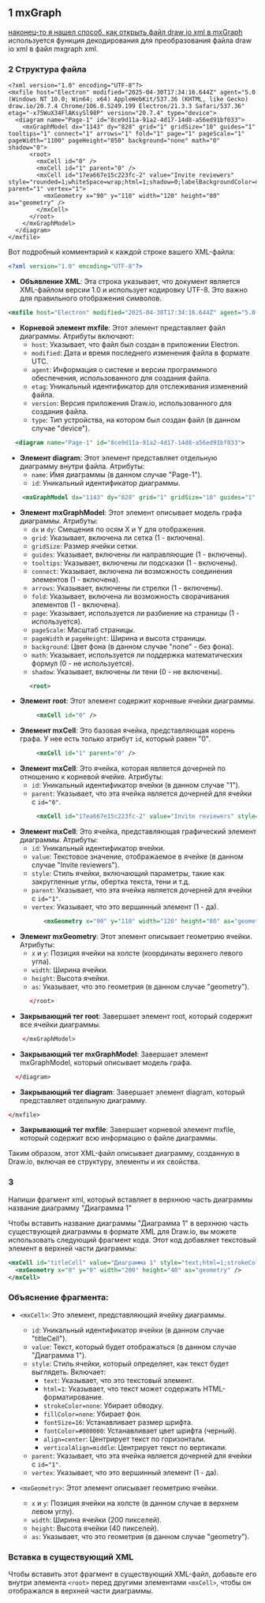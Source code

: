 ## 1 mxGraph
[наконец-то я нашел способ, как открыть файл draw io xml в mxGraph](https://stackoverflow.com/questions/49376973/open-drawio-file-in-mxgraph-editor)
используется функция декодирования для преобразования файла draw io xml в файл mxgraph xml. 
### 2 Структура файла
```
<?xml version="1.0" encoding="UTF-8"?>
<mxfile host="Electron" modified="2025-04-30T17:34:16.644Z" agent="5.0 (Windows NT 10.0; Win64; x64) AppleWebKit/537.36 (KHTML, like Gecko) draw.io/20.7.4 Chrome/106.0.5249.199 Electron/21.3.3 Safari/537.36" etag="-x75WuX34FlAKsySl98P" version="20.7.4" type="device">
  <diagram name="Page-1" id="8ce9d11a-91a2-4d17-14d8-a56ed91bf033">
    <mxGraphModel dx="1143" dy="828" grid="1" gridSize="10" guides="1" tooltips="1" connect="1" arrows="1" fold="1" page="1" pageScale="1" pageWidth="1100" pageHeight="850" background="none" math="0" shadow="0">
      <root>
        <mxCell id="0" />
        <mxCell id="1" parent="0" />
        <mxCell id="17ea667e15c223fc-2" value="Invite reviewers" style="rounded=1;whiteSpace=wrap;html=1;shadow=0;labelBackgroundColor=none;strokeWidth=1;fontFamily=Verdana;fontSize=12;align=center;" parent="1" vertex="1">
          <mxGeometry x="90" y="110" width="120" height="80" as="geometry" />
        </mxCell>
      </root>
    </mxGraphModel>
  </diagram>
</mxfile>
```

Вот подробный комментарий к каждой строке вашего XML-файла:

```xml
<?xml version="1.0" encoding="UTF-8"?>
```
- **Объявление XML**: Эта строка указывает, что документ является XML-файлом версии 1.0 и использует кодировку UTF-8. Это важно для правильного отображения символов.

```xml
<mxfile host="Electron" modified="2025-04-30T17:34:16.644Z" agent="5.0 (Windows NT 10.0; Win64; x64) AppleWebKit/537.36 (KHTML, like Gecko) draw.io/20.7.4 Chrome/106.0.5249.199 Electron/21.3.3 Safari/537.36" etag="-x75WuX34FlAKsySl98P" version="20.7.4" type="device">
```
- **Корневой элемент mxfile**: Этот элемент представляет файл диаграммы. Атрибуты включают:
  - `host`: Указывает, что файл был создан в приложении Electron.
  - `modified`: Дата и время последнего изменения файла в формате UTC.
  - `agent`: Информация о системе и версии программного обеспечения, использованного для создания файла.
  - `etag`: Уникальный идентификатор для отслеживания изменений файла.
  - `version`: Версия приложения Draw.io, использованного для создания файла.
  - `type`: Тип устройства, на котором был создан файл (в данном случае "device").

```xml
  <diagram name="Page-1" id="8ce9d11a-91a2-4d17-14d8-a56ed91bf033">
```
- **Элемент diagram**: Этот элемент представляет отдельную диаграмму внутри файла. Атрибуты:
  - `name`: Имя диаграммы (в данном случае "Page-1").
  - `id`: Уникальный идентификатор диаграммы.

```xml
    <mxGraphModel dx="1143" dy="828" grid="1" gridSize="10" guides="1" tooltips="1" connect="1" arrows="1" fold="1" page="1" pageScale="1" pageWidth="1100" pageHeight="850" background="none" math="0" shadow="0">
```
- **Элемент mxGraphModel**: Этот элемент описывает модель графа диаграммы. Атрибуты:
  - `dx` и `dy`: Смещения по осям X и Y для отображения.
  - `grid`: Указывает, включена ли сетка (1 - включена).
  - `gridSize`: Размер ячейки сетки.
  - `guides`: Указывает, включены ли направляющие (1 - включены).
  - `tooltips`: Указывает, включены ли подсказки (1 - включены).
  - `connect`: Указывает, включена ли возможность соединения элементов (1 - включена).
  - `arrows`: Указывает, включены ли стрелки (1 - включены).
  - `fold`: Указывает, включена ли возможность сворачивания элементов (1 - включена).
  - `page`: Указывает, используется ли разбиение на страницы (1 - используется).
  - `pageScale`: Масштаб страницы.
  - `pageWidth` и `pageHeight`: Ширина и высота страницы.
  - `background`: Цвет фона (в данном случае "none" - без фона).
  - `math`: Указывает, используется ли поддержка математических формул (0 - не используется).
  - `shadow`: Указывает, включены ли тени (0 - не включены).

```xml
      <root>
```
- **Элемент root**: Этот элемент содержит корневые ячейки диаграммы.

```xml
        <mxCell id="0" />
```
- **Элемент mxCell**: Это базовая ячейка, представляющая корень графа. У нее есть только атрибут `id`, который равен "0".

```xml
        <mxCell id="1" parent="0" />
```
- **Элемент mxCell**: Это ячейка, которая является дочерней по отношению к корневой ячейке. Атрибуты:
  - `id`: Уникальный идентификатор ячейки (в данном случае "1").
  - `parent`: Указывает, что эта ячейка является дочерней для ячейки с `id="0"`.

```xml
        <mxCell id="17ea667e15c223fc-2" value="Invite reviewers" style="rounded=1;whiteSpace=wrap;html=1;shadow=0;labelBackgroundColor=none;strokeWidth=1;fontFamily=Verdana;fontSize=12;align=center;" parent="1" vertex="1">
```
- **Элемент mxCell**: Это ячейка, представляющая графический элемент диаграммы. Атрибуты:
  - `id`: Уникальный идентификатор ячейки.
  - `value`: Текстовое значение, отображаемое в ячейке (в данном случае "Invite reviewers").
  - `style`: Стиль ячейки, включающий параметры, такие как закругленные углы, обертка текста, тени и т.д.
  - `parent`: Указывает, что эта ячейка является дочерней для ячейки с `id="1"`.
  - `vertex`: Указывает, что это вершинный элемент (1 - да).

```xml
          <mxGeometry x="90" y="110" width="120" height="80" as="geometry" />
```
- **Элемент mxGeometry**: Этот элемент описывает геометрию ячейки. Атрибуты:
  - `x` и `y`: Позиция ячейки на холсте (координаты верхнего левого угла).
  - `width`: Ширина ячейки.
  - `height`: Высота ячейки.
  - `as`: Указывает, что это геометрия (в данном случае "geometry").

```xml
      </root>
```
- **Закрывающий тег root**: Завершает элемент root, который содержит все ячейки диаграммы.

```xml
    </mxGraphModel>
```
- **Закрывающий тег mxGraphModel**: Завершает элемент mxGraphModel, который описывает модель графа.

```xml
  </diagram>
```
- **Закрывающий тег diagram**: Завершает элемент diagram, который представляет отдельную диаграмму.

```xml
</mxfile>
```
- **Закрывающий тег mxfile**: Завершает корневой элемент mxfile, который содержит всю информацию о файле диаграммы.

Таким образом, этот XML-файл описывает диаграмму, созданную в Draw.io, включая ее структуру, элементы и их свойства.

### 3
Напиши фрагмент xml, который вставляет в верхнюю часть диаграммы название диаграмму "Диаграмма 1"

Чтобы вставить название диаграммы "Диаграмма 1" в верхнюю часть существующей диаграммы в формате XML для Draw.io, вы можете использовать следующий фрагмент кода. Этот код добавляет текстовый элемент в верхней части диаграммы:

```xml
<mxCell id="titleCell" value="Диаграмма 1" style="text;html=1;strokeColor=none;fillColor=none;fontSize=16;fontColor=#000000;align=center;verticalAlign=middle;" parent="1" vertex="1">
  <mxGeometry x="0" y="0" width="200" height="40" as="geometry" />
</mxCell>
```

### Объяснение фрагмента:

- `<mxCell>`: Это элемент, представляющий ячейку диаграммы.
  - `id`: Уникальный идентификатор ячейки (в данном случае "titleCell").
  - `value`: Текст, который будет отображаться (в данном случае "Диаграмма 1").
  - `style`: Стиль ячейки, который определяет, как текст будет выглядеть. Включает:
    - `text`: Указывает, что это текстовый элемент.
    - `html=1`: Указывает, что текст может содержать HTML-форматирование.
    - `strokeColor=none`: Убирает обводку.
    - `fillColor=none`: Убирает фон.
    - `fontSize=16`: Устанавливает размер шрифта.
    - `fontColor=#000000`: Устанавливает цвет шрифта (черный).
    - `align=center`: Центрирует текст по горизонтали.
    - `verticalAlign=middle`: Центрирует текст по вертикали.
  - `parent`: Указывает, что эта ячейка является дочерней для ячейки с `id="1"`.
  - `vertex`: Указывает, что это вершинный элемент (1 - да).

- `<mxGeometry>`: Этот элемент описывает геометрию ячейки.
  - `x` и `y`: Позиция ячейки на холсте (в данном случае в верхнем левом углу).
  - `width`: Ширина ячейки (200 пикселей).
  - `height`: Высота ячейки (40 пикселей).
  - `as`: Указывает, что это геометрия (в данном случае "geometry").

### Вставка в существующий XML

Чтобы вставить этот фрагмент в существующий XML-файл, добавьте его внутри элемента `<root>` перед другими элементами `<mxCell>`, чтобы он отображался в верхней части диаграммы.
